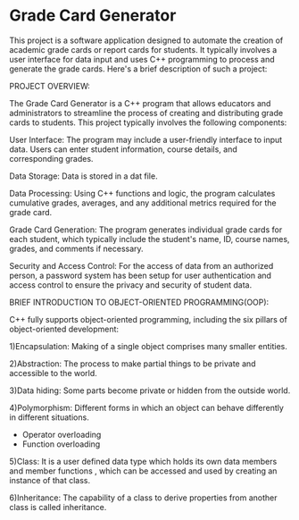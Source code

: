 # Grade Card Generator
This project is a software application designed to automate the creation of academic grade cards or report cards for students. It typically involves a user interface for data input and uses C++ programming to process and generate the grade cards. Here's a brief description of such a project:


PROJECT OVERVIEW:

The Grade Card Generator is a C++ program that allows educators and administrators to streamline the process of creating and distributing grade cards to students.
This project typically involves the following components:

User Interface: The program may include a user-friendly interface to input data. Users can enter student information, course details, and corresponding grades.

Data Storage: Data is stored in a dat file.

Data Processing: Using C++ functions and logic, the program calculates cumulative grades, averages, and any additional metrics required for the grade card.

Grade Card Generation: The program generates individual grade cards for each student, which typically include the student's name, ID, course names, grades, and comments if necessary.

Security and Access Control: For the access of data from an authorized person, a password system has been setup for user authentication and access control to ensure the privacy and security of student data.


BRIEF INTRODUCTION TO OBJECT-ORIENTED
PROGRAMMING(OOP):

C++ fully supports object-oriented programming, including the six pillars of object-oriented development:

1)Encapsulation: Making of a single object comprises many smaller entities.

2)Abstraction: The process to make partial things to be private and accessible to the world.

3)Data hiding: Some parts become private or hidden from the outside world.

4)Polymorphism: Different forms in which an object can behave differently in different situations.
- Operator overloading
- Function overloading

5)Class: It is a user defined data type which holds its own data members and member functions , which can be accessed and used by creating an instance of that class.

6)Inheritance: The capability of a class to derive properties from another class is called inheritance.
